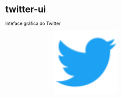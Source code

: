 # twitter-ui
Inteface gráfica do Twitter


<div align='center'>
  <img  width=200 src="./src/assets/logo-twitter.svg" alt="logo do twitter"/>
</div>
